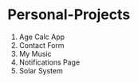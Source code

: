 # Personal-Projects

1. Age Calc App
2. Contact Form
3. My Music
4. Notifications Page
5. Solar System